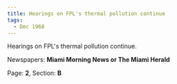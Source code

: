 ```yaml
---  
title: Hearings on FPL's thermal pollution continue  
tags:  
  - Dec 1968  
---  
```

  
Hearings on FPL's thermal pollution continue.  
  
Newspapers: **Miami Morning News or The Miami Herald**  
  
Page: **2**, Section: **B** 
